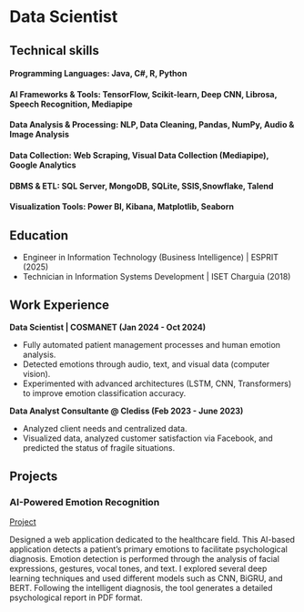 # Data Scientist

## Technical skills

#### Programming Languages: Java, C#, R, Python
#### AI Frameworks & Tools: TensorFlow, Scikit-learn, Deep CNN, Librosa, Speech Recognition, Mediapipe
#### Data Analysis & Processing: NLP, Data Cleaning, Pandas, NumPy, Audio & Image Analysis
#### Data Collection: Web Scraping, Visual Data Collection (Mediapipe), Google Analytics
#### DBMS & ETL: SQL Server, MongoDB, SQLite, SSIS,Snowflake, Talend
#### Visualization Tools: Power BI, Kibana, Matplotlib, Seaborn

## Education
- Engineer in Information Technology (Business Intelligence) | ESPRIT (2025)				       		
- Technician in Information Systems Development | ISET Charguia (2018) 			        		


## Work Experience
**Data Scientist | COSMANET (Jan 2024 - Oct 2024)**
- Fully automated patient management processes and human emotion analysis.
- Detected emotions through audio, text, and visual data (computer vision).
- Experimented with advanced architectures (LSTM, CNN, Transformers) to improve emotion classification accuracy.

**Data Analyst Consultante @ Clediss (Feb 2023 - June 2023)**
- Analyzed client needs and centralized data.
- Visualized data, analyzed customer satisfaction via Facebook, and predicted the status of fragile situations.

## Projects
### AI-Powered Emotion Recognition
[Project](https://github.com/NajLaBm/emotionDatection)

Designed a web application dedicated to the healthcare field. This AI-based application detects a patient’s primary emotions to facilitate psychological diagnosis. Emotion detection is performed through the analysis of facial expressions, gestures, vocal tones, and text. I explored several deep learning techniques and used different models such as CNN, BiGRU, and BERT. Following the intelligent diagnosis, the tool generates a detailed psychological report in PDF format.

